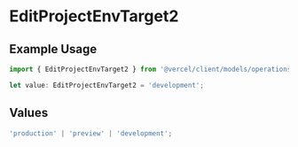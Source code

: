 # EditProjectEnvTarget2

## Example Usage

```typescript
import { EditProjectEnvTarget2 } from '@vercel/client/models/operations';

let value: EditProjectEnvTarget2 = 'development';
```

## Values

```typescript
'production' | 'preview' | 'development';
```
